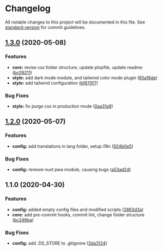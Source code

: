 # Changelog

All notable changes to this project will be documented in this file. See [standard-version](https://github.com/conventional-changelog/standard-version) for commit guidelines.

## [1.3.0](https://github.com/tristanyj/nuxt-prismic-boilerplate/compare/v1.2.0...v1.3.0) (2020-05-08)


### Features

* **core:** revise css folder structure, update plopfile, update readme ([bc09211](https://github.com/tristanyj/nuxt-prismic-boilerplate/commit/bc0921192a5dff3efcd7726cae41145f30da5933))
* **style:** add dark mode module, and tailwind color mode plugin ([65a16de](https://github.com/tristanyj/nuxt-prismic-boilerplate/commit/65a16dececac448fd60d13d22d8ac5dd0a0c9169))
* **style:** add tailwind configuration ([bf870f7](https://github.com/tristanyj/nuxt-prismic-boilerplate/commit/bf870f728211290238a4310fed0f3f16f0ce801d))


### Bug Fixes

* **style:** fix purge css in production mode ([0aa31a9](https://github.com/tristanyj/nuxt-prismic-boilerplate/commit/0aa31a918e8ff0c141a3de11bd3b44c1c70d4fe4))

## [1.2.0](https://github.com/tristanyj/nuxt-prismic-boilerplate/compare/v1.1.0...v1.2.0) (2020-05-07)


### Features

* **config:** add translations in lang folder, setup i18n ([924b0e5](https://github.com/tristanyj/nuxt-prismic-boilerplate/commit/924b0e5ba6a62d7bad60469c5a5a1f7cfdc818fc))


### Bug Fixes

* **config:** remove nuxt pwa module, causing bugs ([a53ad2d](https://github.com/tristanyj/nuxt-prismic-boilerplate/commit/a53ad2d4432a0ea5fc84a2e06c953dc45f73c461))

## 1.1.0 (2020-04-30)


### Features

* **config:** added empty config files and modified scripts ([2863d3a](https://github.com/tristanyj/nuxt-prismic-boilerplate/commit/2863d3a05cb2f4231a16606fb2088156e0df5cee))
* **core:** add pre-commit hooks, commit lint, change folder structure ([bc248ba](https://github.com/tristanyj/nuxt-prismic-boilerplate/commit/bc248ba04af6f3680849515bc646a04a2a690052))


### Bug Fixes

* **config:** add .DS_STORE to .gitignore ([3da3124](https://github.com/tristanyj/nuxt-prismic-boilerplate/commit/3da3124ee12e572871d2e0a71ef55bc59c4aa9cc))

